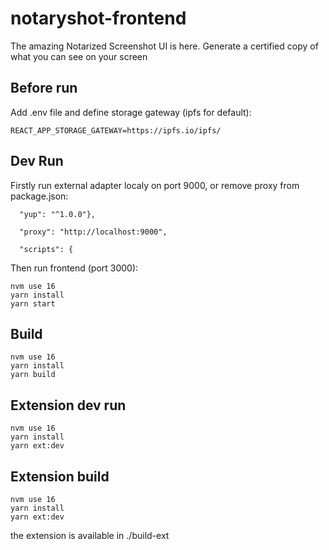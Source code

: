 # notaryshot-frontend

The amazing Notarized Screenshot UI is here. Generate a certified copy of what you can see on your screen

## Before run

Add .env file and define storage gateway (ipfs for default):

```
REACT_APP_STORAGE_GATEWAY=https://ipfs.io/ipfs/
```

## Dev Run

Firstly run external adapter localy on port 9000, or remove proxy from package.json:

```
  "yup": "^1.0.0"},

  "proxy": "http://localhost:9000",

  "scripts": {
```

Then run frontend (port 3000):

```
nvm use 16
yarn install
yarn start
```

## Build

```
nvm use 16
yarn install
yarn build
```

## Extension dev run

```
nvm use 16
yarn install
yarn ext:dev
```

## Extension build

```
nvm use 16
yarn install
yarn ext:dev
```

the extension is available in ./build-ext
